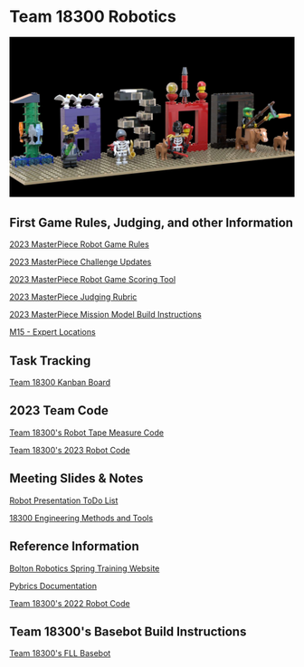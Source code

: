 # Team 18300 Robotics 
<center>
<img src="team18300_2025.jpg" width="800">
</center>

## First Game Rules, Judging, and other Information
[2023 MasterPiece Robot Game Rules](https://firstinspiresst01.blob.core.windows.net/first-in-show-masterpiece/fll-challenge/fll-challenge-masterpiece-rgr-en.pdf)

[2023 MasterPiece Challenge Updates](https://firstinspiresst01.blob.core.windows.net/first-in-show-masterpiece/fll-challenge/fll-challenge-masterpiece-challenge-updates.pdf)

[2023 MasterPiece Robot Game Scoring Tool](https://flltools.flltutorials.com/scorer)

[2023 MasterPiece Judging Rubric](https://firstinspiresst01.blob.core.windows.net/first-in-show-masterpiece/fll-challenge/fll-challenge-masterpiece-rubrics-color.pdf)

[2023 MasterPiece Mission Model Build Instructions](https://www.firstlegoleague.org/season#resources)

[M15 - Expert Locations](https://github.com/fll-18300/home/blob/main/expert_locations.jpg)

## Task Tracking
[Team 18300 Kanban Board](https://fllteam18300.atlassian.net/)

## 2023 Team Code
[Team 18300's Robot Tape Measure Code](https://github.com/18300_measure)

[Team 18300's 2023 Robot Code](https://github.com/fll-18300/fall_2023)

## Meeting Slides & Notes
[Robot Presentation ToDo List](https://fll-18300.github.io/home/robot_todo_list.htm)

[18300 Engineering Methods and Tools](https://github.com/fll-18300/home/blob/main/meeting_090623.pdf)

## Reference Information
[Bolton Robotics Spring Training Website](https://fssfll.github.io/fssfll/)

[Pybrics Documentation](https://pybricks.com/ev3-micropython/index.html)

[Team 18300's 2022 Robot Code](https://github.com/fll-18300/fall_2022)

## Team 18300's Basebot Build Instructions
<a class="buildin3d-instructions" href="https://platform.buildin3d.com/instructions/987-team-18300-s-fll-basebot" width="710" height="590">Team 18300's FLL Basebot</a><script async src="https://platform.buildin3d.com/embed_widget.js"></script>
